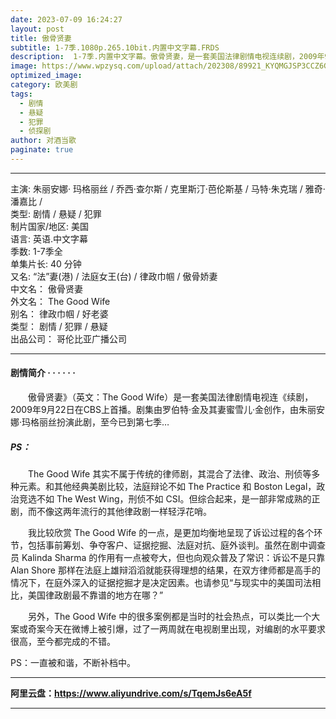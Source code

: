 ```yaml
---
date: 2023-07-09 16:24:27
layout: post
title: 傲骨贤妻
subtitle: 1-7季.1080p.265.10bit.内置中文字幕.FRDS
description:  1-7季.内置中文字幕。傲骨贤妻，是一套美国法律剧情电视连续剧，2009年9月22日在CBS上首播。剧集由罗伯特·金及其妻蜜雪儿·金创作，由朱丽安娜·玛格丽丝扮演此剧，至今已到第七季...
image: https://www.wpzysq.com/upload/attach/202308/89921_KYQMGJSP3CCZ6G6._webp
optimized_image: 
category: 欧美剧
tags:
  - 剧情
  - 悬疑
  - 犯罪
  - 侦探剧
author: 对酒当歌
paginate: true
---
```


---

主演: 朱丽安娜· 玛格丽丝 / 乔西·查尔斯 / 克里斯汀·芭伦斯基 / 马特·朱克瑞 / 雅奇·潘嘉比 /  
类型: 剧情 / 悬疑 / 犯罪  
制片国家/地区: 美国  
语言: 英语.中文字幕  
季数: 1-7季全  
单集片长: 40 分钟  
又名: “法”妻(港) / 法庭女王(台) / 律政巾帼 / 傲骨娇妻  
中文名： 傲骨贤妻  
外文名： The Good Wife  
别名： 律政巾帼 / 好老婆  
类型： 剧情 / 犯罪 / 悬疑  
出品公司： 哥伦比亚广播公司  

---

#### 剧情简介 · · · · · ·

　　傲骨贤妻》（英文：The Good Wife）是一套美国法律剧情电视连《续剧，2009年9月22日在CBS上首播。剧集由罗伯特·金及其妻蜜雪儿·金创作，由朱丽安娜·玛格丽丝扮演此剧，至今已到第七季…

##### PS：

　　The Good Wife 其实不属于传统的律师剧，其混合了法律、政治、刑侦等多种元素。和其他经典美剧比较，法庭辩论不如 The Practice 和 Boston Legal，政治竞选不如 The West Wing，刑侦不如 CSI。但综合起来，是一部非常成熟的正剧，而不像这两年流行的其他律政剧一样轻浮花哨。

　　我比较欣赏 The Good Wife 的一点，是更加均衡地呈现了诉讼过程的各个环节，包括事前筹划、争夺客户、证据挖掘、法庭对抗、庭外谈判。虽然在剧中调查员 Kalinda Sharma 的作用有一点被夸大，但也向观众普及了常识：诉讼不是只靠 Alan Shore 那样在法庭上雄辩滔滔就能获得理想的结果，在双方律师都是高手的情况下，在庭外深入的证据挖掘才是决定因素。也请参见“与现实中的美国司法相比，美国律政剧最不靠谱的地方在哪？”

　　另外，The Good Wife 中的很多案例都是当时的社会热点，可以类比一个大案或奇案今天在微博上被引爆，过了一两周就在电视剧里出现，对编剧的水平要求很高，至今都完成的不错。

PS：一直被和谐，不断补档中。

---

**阿里云盘：<https://www.aliyundrive.com/s/TqemJs6eA5f>**

---
